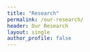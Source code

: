 ```yaml
---
title: "Research"
permalink: /our-research/
header: Our Research 
layout: single
author_profile: false
---
```


